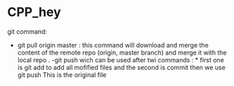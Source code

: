 # CPP_hey
git command:
- git pull origin master : this command will download and merge the content of the remote repo (origin, master branch) and merge it with the local repo .
-git push wich can be used after twi commands : * first one is git add to add all mofified files and the second is commit then we use git push 
This is the original file


